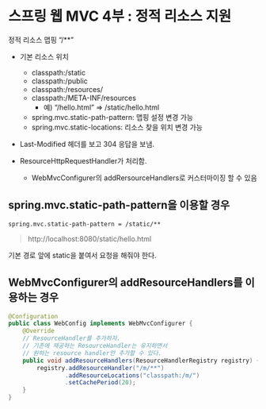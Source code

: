 # 스프링 웹 MVC 4부 : 정적 리소스 지원

정적 리소스 맵핑 “/**”
- 기본 리소스 위치
  - classpath:/static 
  - classpath:/public 
  - classpath:/resources/ 
  - classpath:/META-INF/resources 
    - 예) “/hello.html” => /static/hello.html 
  - spring.mvc.static-path-pattern: 맵핑 설정 변경 가능 
  - spring.mvc.static-locations: 리소스 찾을 위치 변경 가능

- Last-Modified 헤더를 보고 304 응답을 보냄. 
- ResourceHttpRequestHandler가 처리함.
  - WebMvcConfigurer의 addRersourceHandlers로 커스터마이징 할 수 있음

## spring.mvc.static-path-pattern을 이용할 경우
```properties
spring.mvc.static-path-pattern = /static/**
```

> http://localhost:8080/static/hello.html

기본 경로 앞에 static을 붙여서 요청을 해줘야 한다.

## WebMvcConfigurer의 addResourceHandlers를 이용하는 경우
```java
@Configuration
public class WebConfig implements WebMvcConfigurer {
    @Override
    // ResourceHandler를 추가하자.
    // 기존에 재공하는 ResourceHandler는 유지하면서
    // 원하는 resource handler만 추가할 수 있다.
    public void addResourceHandlers(ResourceHandlerRegistry registry) {
        registry.addResourceHandler("/m/**")
                .addResourceLocations("classpath:/m/")
                .setCachePeriod(20);
    }
}
```